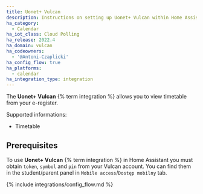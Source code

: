 ```yaml
---
title: Uonet+ Vulcan
description: Instructions on setting up Uonet+ Vulcan within Home Assistant.
ha_category:
  - Calendar
ha_iot_class: Cloud Polling
ha_release: 2022.4
ha_domain: vulcan
ha_codeowners:
  - '@Antoni-Czaplicki'
ha_config_flow: true
ha_platforms:
  - calendar
ha_integration_type: integration
---
```


The **Uonet+ Vulcan** {% term integration %} allows you to view timetable from your e-register.

Supported informations:

- Timetable

## Prerequisites

To use **Uonet+ Vulcan** {% term integration %} in Home Assistant you must obtain `token`, `symbol` and `pin` from your Vulcan account. You can find them in the student/parent panel in `Mobile access`/`Dostęp mobilny` tab.

{% include integrations/config_flow.md %}

